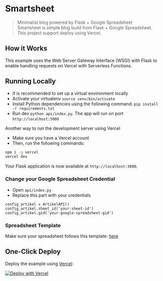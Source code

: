 # Smartsheet
> Minimalist blog powered by Flask + Google Spreadsheet  
Smartsheet is simple blog build from Flask + Google Spreadsheet. This project support deploy using Vercel.

## How it Works

This example uses the Web Server Gateway Interface (WSGI) with Flask to enable handling requests on Vercel with Serverless Functions.

## Running Locally
- It is recommended to set up a virtual environment locally
- Activate your virtualenv `source venv/bin/activate`
- Install Python dependencies using the following command: `pip install -r requirements.txt`
- Run dev `python api/index.py`. The app will run on port `http://localhost:5000`

Another way to run the development server using Vercel
- Make sure you have a Vercel account
- Then, run the following commands:
```bash
npm i -g vercel
vercel dev
```
Your Flask application is now available at `http://localhost:3000`.

### Change your Google Spreadsheet Credential
- Open `api/index.py`
- Replace this part with your credentials
```
config_artikel = ArtikelAPI()
config_artikel.sheet_id('your-sheet-id')
config_artikel.gid('your-google-spreadsheet-gid')
```

### Spreadsheet Template
Make sure your spreadsheet follows this template: [here](https://docs.google.com/spreadsheets/d/17-WZdi-S27wCUdxuAtvR3j2564WIbx9Nwz45EbmxCyM/edit?gid=71052)

## One-Click Deploy

Deploy the example using [Vercel](https://vercel.com?utm_source=github&utm_medium=readme&utm_campaign=vercel-examples):

[![Deploy with Vercel](https://vercel.com/button)](https://vercel.com/new/clone?repository-url=https%3A%2F%2Fgithub.com%2Fvercel%2Fexamples%2Ftree%2Fmain%2Fpython%2Fflask3&demo-title=Flask%203%20%2B%20Vercel&demo-description=Use%20Flask%203%20on%20Vercel%20with%20Serverless%20Functions%20using%20the%20Python%20Runtime.&demo-url=https%3A%2F%2Fflask3-python-template.vercel.app%2F&demo-image=https://assets.vercel.com/image/upload/v1669994156/random/flask.png)
